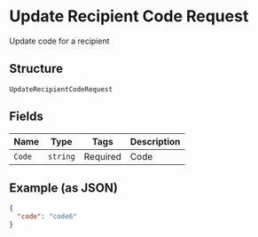 
# Update Recipient Code Request

Update code for a recipient

## Structure

`UpdateRecipientCodeRequest`

## Fields

| Name | Type | Tags | Description |
|  --- | --- | --- | --- |
| `Code` | `string` | Required | Code |

## Example (as JSON)

```json
{
  "code": "code6"
}
```

